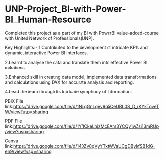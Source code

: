 # UNP-Project_BI-with-Power-BI_Human-Resource

Completed this project as a part of my BI with PowerBI value-added-course with United Network of Professionals(UNP).

Key Highlights:- 1.Contributed to the development ot intricate KPIs and dynamic, interactive Power BI interfaces.

2.Learnt to analyse the data and translate them into effective Power BI solutions.

3.Enhanced skill in creating data model, implemented data transformations and calculations using DAX for accurate analysis and reporting.

4.Lead the team through its intricate symphony of information.

PBIX File link:https://drive.google.com/file/d/1NLgGnLqev9q5CeUBL0S_D_rKYkToveTW/view?usp=sharing

PDF File link:https://drive.google.com/file/d/1YfICkeLhjzMcBArs3YCQy1wZsi13mRUp/view?usp=sharing

Canva link:https://drive.google.com/file/d/140Zv8qVyYTxtWVaUCgDBybfSB1dG-en9/view?usp=sharing
